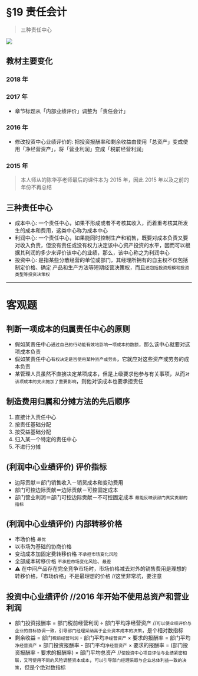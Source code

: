 # §19 责任会计
> 三种责任中心

![][image-1]

## 教材主要变化
### 2018 年
### 2017 年
- 章节标题从「内部业绩评价」调整为「责任会计」
### 2016 年
- 修改投资中心业绩评价的: 把投资报酬率和剩余收益由使用「总资产」变成使用「净经营资产」，将「营业利润」变成「税前经营利润」
### 2015 年
> 本人师从的陈华亭老师最后的课件本为 2015 年，因此 2015 年以及之前的年份不再总结

## 三种责任中心
- 成本中心: 一个责任中心，如果不形成或者不考核其收入，而着重考核其所发生的成本和费用，这类中心称为成本中心
- 利润中心: 一个责任中心，如果能同时控制生产和销售，既要对成本负责又要对收入负责，但没有责任或没有权力决定该中心资产投资的水平，因而可以根据其利润的多少来评价该中心的业绩，那么，该中心称之为利润中心
- 投资中心: 是指某些分散经营的单位或部门，其经理所拥有的自主权不仅包括制定价格、确定 产品和生产方法等短期经营决策权，而且`还包括投资规模和投资类型等投资决策权`

---- 
# 客观题
## 判断一项成本的归属责任中心的原则
- 假如某责任中心`通过自己的行动能有效地影响一项成本的数额`，那么该中心就要对这项成本负责
- 假如某责任中心`有权决定是否使用某种资产或劳务`，它就应对这些资产或劳务的成本负责
- 某管理人员虽然不直接决定某项成本，但是上级要求他参与有关事项，从而`对该项成本的支出施加了重要影响`，则他对该成本也要承担责任

## 制造费用归属和分摊方法的先后顺序
1. 直接计入责任中心
2. 按责任基础分配
3. 按受益基础分配
4. 归入某一个特定的责任中心
5. 不进行分摊

## (利润中心业绩评价) 评价指标
- 边际贡献＝部门销售收入－销货成本和变动费用
- 部门可控边际贡献＝边际贡献－可控固定成本
- 部门营业利润＝部门可控边际贡献－不可控固定成本 `最能反映该部门真实贡献的指标`

## (利润中心业绩评价) 内部转移价格
- 市场价格 `最优`
- 以市场为基础的协商价格
- 变动成本加固定费转移价格 `不承担市场变化风险`
- 全部成本转移价格 `不承担市场变化风险`、`最差`
- ⚠️ 在中间产品存在完全竞争市场时，市场价格减去对外的销售费用是理想的转移价格，「市场价格」不是最理想的价格 //这里非常坑，要注意

## 投资中心业绩评价 //2016 年开始不使用总资产和营业利润
- 部门投资报酬率 = 部门税前经营利润 ÷ 部门平均净经营资产 //`可以使业绩评价与企业的目标协调一致，引导部门经理采纳高于企业资本成本的决策`，是个相对数指标
- 剩余收益 = 部门`税前经营利润` - 部门平均`净经营资产`  × 要求的报酬率 = 部门平均`净经营资产` × 部门投资报酬率 - 部门平均`净经营资产` × 要求的报酬率 = (部门投资报酬率 - 要求的报酬率) × 部门平均总资产 //`使投资中心项目评估与业绩紧密相联，又可使用不同的风险调整资本成本`，`可以引导部门经理采取与企业总体利益一致的决策`，但是个绝对数指标


[image-1]:	https://ws2.sinaimg.cn/large/006tNc79gy1fq32am7h8ej30cy06ota4.jpg